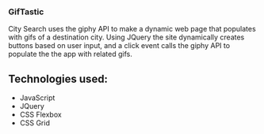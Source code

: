 ### GifTastic
City Search uses the giphy API to make a dynamic web page that populates with gifs of a destination city. Using JQuery the site dynamically creates buttons based on user input, and a click event calls the giphy API to populate the the app with related gifs. 

## Technologies used: 

* JavaScript
* JQuery
* CSS Flexbox
* CSS Grid

